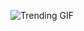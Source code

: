 ![Trending GIF](https://media4.giphy.com/media/v1.Y2lkPThiYjIxNzcyMm56NjhxbDd4bzZjOHd5b254ODN6dzJudTljbDdwcHp5ZnFrem5ydSZlcD12MV9naWZzX3NlYXJjaCZjdD1n/MT5UUV1d4CXE2A37Dg/giphy.gif)
